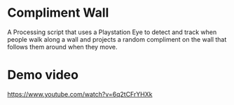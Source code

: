 # Compliment Wall

A Processing script that uses a Playstation Eye to detect and track when people walk along a wall and projects a random compliment on the wall that follows them around when they move. 

# Demo video

https://www.youtube.com/watch?v=6q2tCFrYHXk
